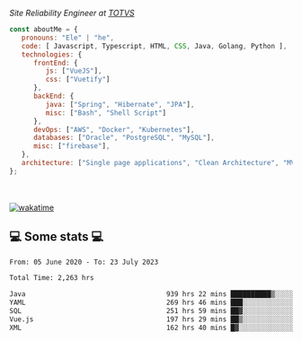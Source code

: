 <p><em>Site Reliability Engineer at <a href="https://www.totvs.com/">TOTVS</a></br>
</em></p>


```javascript
const aboutMe = {
   pronouns: "Ele" | "he",
   code: [ Javascript, Typescript, HTML, CSS, Java, Golang, Python ],
   technologies: {
      frontEnd: {
         js: ["VueJS"],
         css: ["Vuetify"]
      },
      backEnd: {
         java: ["Spring", "Hibernate", "JPA"],
         misc: ["Bash", "Shell Script"]
      },
      devOps: ["AWS", "Docker", "Kubernetes"],
      databases: ["Oracle", "PostgreSQL", "MySQL"],
      misc: ["firebase"],
   },
   architecture: ["Single page applications", "Clean Architecture", "MVC", "Microservices"],
};
```
</br></br>
[![wakatime](https://wakatime.com/badge/user/a3a8ed06-d304-4d6b-bc86-4adc418cdea7.svg)](https://wakatime.com/@a3a8ed06-d304-4d6b-bc86-4adc418cdea7)
<h2>💻 Some stats 💻</h2>

<!--START_SECTION:waka-->

```txt
From: 05 June 2020 - To: 23 July 2023

Total Time: 2,263 hrs

Java                                   939 hrs 22 mins ██████████▒░░░░░░░░░░░░░░   41.51 %
YAML                                   269 hrs 46 mins ███░░░░░░░░░░░░░░░░░░░░░░   11.92 %
SQL                                    251 hrs 59 mins ██▓░░░░░░░░░░░░░░░░░░░░░░   11.14 %
Vue.js                                 197 hrs 29 mins ██▒░░░░░░░░░░░░░░░░░░░░░░   08.73 %
XML                                    162 hrs 40 mins █▓░░░░░░░░░░░░░░░░░░░░░░░   07.19 %
```

<!--END_SECTION:waka-->
